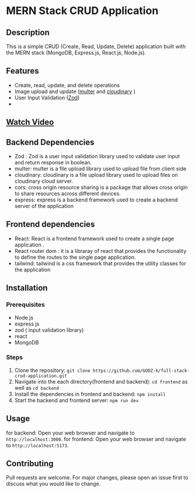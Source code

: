 ﻿# MERN Stack CRUD Application

## Description
This is a simple CRUD (Create, Read, Update, Delete) application built with the MERN stack (MongoDB, Express.js, React.js, Node.js).

## Features
- Create, read, update, and delete operations
- Image upload and update ([multer](https://github.com/expressjs/multer.git) and [cloudinary](https://cloudinary.com/) )
- User Input Validation ([Zod](https://zod.dev))
-

## [Watch Video](https://res.cloudinary.com/do1fqeebr/video/upload/v1711953939/rhwflrgtl23ukwwqatqa.mp4)

## Backend Dependencies
- Zod : Zod is a user input validation library used to validate user input and return response in boolean.
- multer: multer is a file upload library used to upload file from client side
- cloudinary: cloudinary is a file upload library used to upload files on cloudinary cloud server.
- cors: cross origin resource sharing is a package that allows cross origin to share resources across different devices.
- express: express is a backend framework used to create a backend server of the application

## Frontend dependencies
- React: React is a frontend framework used to create a single page application .
- React router dom : it is a libraray of react that provides the functionality to define the routes to the single page application.
- tailwind: tailwind is a css framework that provides the utility classes for the application

## Installation

### Prerequisites
- Node.js
- express js
- zod ( input validation library)
- react
- MongoDB

### Steps
1. Clone the repository: `git clone https://github.com/GODZ-k/full-stack-crud-application.git`
2. Navigate into the each directory(frontend and backend): `cd frontend` as well as `cd backend`
3. Install the dependencies in frontend and backend: `npm install`
4. Start the backend and frontend server: `npm run dev`

## Usage
for backend: Open your web browser and navigate to `http://localhost:3000`.
for frontend: Open your web browser and navigate to `http://localhost:5173`.

## Contributing
Pull requests are welcome. For major changes, please open an issue first to discuss what you would like to change.

